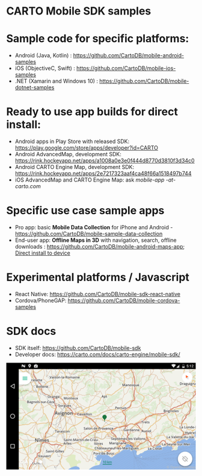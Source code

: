 # CARTO Mobile SDK samples

# Sample code for specific platforms:

* Android (Java, Kotlin) : https://github.com/CartoDB/mobile-android-samples
* iOS (ObjectiveC, Swift) : https://github.com/CartoDB/mobile-ios-samples
* .NET (Xamarin and Windows 10) : https://github.com/CartoDB/mobile-dotnet-samples

# Ready to use app builds for direct install:
* Android apps in Play Store with released SDK: https://play.google.com/store/apps/developer?id=CARTO
* Android AdvancedMap, development SDK: https://rink.hockeyapp.net/apps/a1008a0e3e0f444d8770d3810f3d34c0
* Android CARTO Engine Map, development SDK: https://rink.hockeyapp.net/apps/2e7217323aaf4ca48f66a1518497b744
* iOS AdvancedMap and CARTO Engine Map: ask *mobile-app -at- carto.com*

# Specific use case sample apps
* Pro app: basic **Mobile Data Collection** for iPhone and Android - https://github.com/CartoDB/mobile-sample-data-collection
* End-user app: **Offline Maps in 3D** with navigation, search, offline downloads : https://github.com/CartoDB/mobile-android-maps-app; [Direct install to device](https://rink.hockeyapp.net/apps/76020eeae02d41738f1bbed0f1350528)

# Experimental platforms / Javascript
* React Native: https://github.com/CartoDB/mobile-sdk-react-native
* Cordova/PhoneGAP: https://github.com/CartoDB/mobile-cordova-samples

# SDK docs
* SDK itself: https://github.com/CartoDB/mobile-sdk
* Developer docs: https://carto.com/docs/carto-engine/mobile-sdk/


![Offline Maps 3D](https://raw.githubusercontent.com/CartoDB/mobile-sdk-samples/master/docs/offlinemaps_screen.png)
